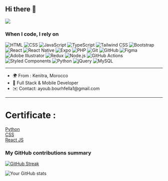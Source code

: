 ## Hi there 👋


![](https://komarev.com/ghpvc/?username=Ayoub-b1&color=red)
<h3>When I code, I rely on</h3>
<p>
<img alt="HTML" src="https://img.shields.io/badge/-HTML-E34F26?style=flat-square&logo=html5&logoColor=white" />
<img alt="CSS" src="https://img.shields.io/badge/-CSS-1572B6?style=flat-square&logo=css3&logoColor=white" />
<img alt="JavaScript" src="https://img.shields.io/badge/-JavaScript-F7DF1C?style=flat-square&logo=javascript&logoColor=black" />
<img alt="TypeScript" src="https://img.shields.io/badge/-TypeScript-007ACC?style=flat-square&logo=typescript&logoColor=white" />
<img alt="Tailwind CSS" src="https://img.shields.io/badge/-Tailwind%20CSS-38B2AC?style=flat-square&logo=tailwind-css&logoColor=white" />
<img alt="Bootstrap" src="https://img.shields.io/badge/-Bootstrap-7953B3?style=flat-square&logo=bootstrap&logoColor=white" />
<img alt="React" src="https://img.shields.io/badge/-React-61DAFB?style=flat-square&logo=react&logoColor=black" />
<img alt="React Native" src="https://img.shields.io/badge/-React%20Native-61DAFB?style=flat-square&logo=react&logoColor=black" />
<img alt="Expo" src="https://img.shields.io/badge/-Expo-000020?style=flat-square&logo=expo&logoColor=white" />
<img alt="PHP" src="https://img.shields.io/badge/-PHP-777BB4?style=flat-square&logo=php&logoColor=white" />
<img alt="Git" src="https://img.shields.io/badge/-Git-F05032?style=flat-square&logo=git&logoColor=white" />
<img alt="GitHub" src="https://img.shields.io/badge/-GitHub-181717?style=flat-square&logo=github&logoColor=white" />
<img alt="Figma" src="https://img.shields.io/badge/-Figma-F24E1E?style=flat-square&logo=figma&logoColor=white" />
<img alt="Adobe Illustrator" src="https://img.shields.io/badge/-Adobe%20Illustrator-FF9A00?style=flat-square&logo=adobe-illustrator&logoColor=white" />
<img alt="Redux" src="https://img.shields.io/badge/-Redux-764ABC?style=flat-square&logo=redux&logoColor=white" />
<img alt="Node.js" src="https://img.shields.io/badge/-Node.js-339933?style=flat-square&logo=node.js&logoColor=white" />
<img alt="GitHub Actions" src="https://img.shields.io/badge/-GitHub%20Actions-2088FF?style=flat-square&logo=github-actions&logoColor=white" />
<img alt="Styled Components" src="https://img.shields.io/badge/-Styled%20Components-DB7093?style=flat-square&logo=styled-components&logoColor=white" />
<img alt="Python" src="https://img.shields.io/badge/-Python-3776AB?style=flat-square&logo=python&logoColor=white" />
<img alt="jQuery" src="https://img.shields.io/badge/-jQuery-0769AD?style=flat-square&logo=jquery&logoColor=white" />
<img alt="MySQL" src="https://img.shields.io/badge/-MySQL-4479A1?style=flat-square&logo=mysql&logoColor=white" />

</p>
<hr/>

<ul>
  <li>🌍 From : Kenitra, Morocco</li>
  <li>🧠 Full Stack & Mobile Developer</li>
  <li>✉️ Contact: ayoub.bourhfella1@gmail.com</li>
</ul>


<hr/>

<h1>Certificate : </h1>

<a  href="https://www.hackerrank.com/certificates/bb76ae5f11a4" >
  Python
</a>
<br/>
<a  href="https://www.hackerrank.com/certificates/89d2ed97dd71" >
  CSS
</a>
<br/>
<a  href="https://simpli-web.app.link/e/IBotahtKmCb" >
  React JS
</a>



<h3>My GitHub contributions summary</h3>

[![GitHub Streak](https://github-readme-streak-stats.herokuapp.com?user=Ayoub-b1&theme=dark&ring=fb4362&file=fb4362&currStreakNum=fb4362&currStreakLabel=fb4362&hide_border=true)](https://git.io/streak-stats)

![Your GitHub stats](https://github-readme-stats.vercel.app/api?username=Ayoub-b1&hide_border=true&show_icons=true&bg_color=151515&title_color=fb4362&icon_color=fb4362&text_bold=false&text_color=9e9e9e)
